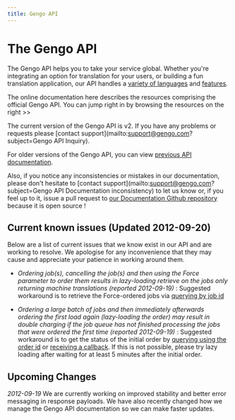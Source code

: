 ```yaml
---
title: Gengo API
---
```


# The Gengo API

The Gengo API helps you to take your service global. Whether you're integrating an option for translation for your users, or building a fun translation application, our API handles a [variety of languages](http://gengo.com/how-it-works/pricing-languages/) and [features](http://gengo.com/api/).

The online documentation here describes the resources comprising the official Gengo API. You can jump right in by browsing the resources on the right >>

The current version of the Gengo API is v2. If you have any problems or requests please [contact support](mailto:support@gengo.com?subject=Gengo API Inquiry).

For older versions of the Gengo API, you can view [previous API documentation](/legacy/).

Also, if you notice any inconsistencies or mistakes in our documentation, please don't hesitate to [contact support](mailto:support@gengo.com?subject=Gengo API Documentation inconsistency) to let us know or, if you feel up to it, issue a pull request to [our Documentation Github repository](https://github.com/mygengo/gengo_api_docs) because it is open source !

## Current known issues (Updated 2012-09-20)

Below are a list of current issues that we know exist in our API and are working to resolve. We apologise for any inconvenience that they may cause and appreciate your patience in working around them.

* _Ordering job(s), cancelling the job(s) and then using the Force parameter to order them results in lazy-loading retrieve on the jobs only returning machine translations (reported 2012-09-19)_
: Suggested workaround is to retrieve the Force-ordered jobs via [querying by job id](/v2/jobs/#jobs-by-id-get)

* _Ordering a large batch of jobs and then immediately afterwards ordering the first load again (lazy-loading the order) may result in double charging if the job queue has not finished processing the jobs that were ordered the first time (reported 2012-09-19)_
: Suggested workaround is to get the status of the initial order by [querying using the order id](/v2/order/#order-get) or [receiving a callback](/v2/callback_urls/). If this is not possible, please try lazy loading after waiting for at least 5 minutes after the initial order.


## Upcoming Changes

*2012-09-19*
We are currently working on improved stability and better error messaging in response payloads. We have also recently changed how we manage the Gengo API documentation so we can make faster updates.
